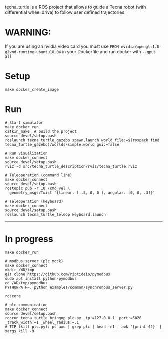 
tecna_turtle is a ROS project that allows to guide a Tecna robot (with differential wheel drive) to follow user defined trajectories


# WARNING:

If you are using an nvidia video card you must use `FROM nvidia/opengl:1.0-glvnd-runtime-ubuntu18.04` in your Dockerfile
and run docker with `--gpus all`


# Setup

    make docker_create_image

# Run

    # Start simulator
    make docker_run
    catkin_make  # build the project
    source devel/setup.bash
    roslaunch tecna_turtle_gazebo spawn.launch world_file:=$(rospack find tecna_turtle_gazebo)/worlds/simple.world gui:=false

    # Run visualization
    make docker_connect
    source devel/setup.bash
    rviz -d src/tecna_turtle_description/rviz/tecna_turtle.rviz

    # Teleoperation (command line)
    make docker_connect
    source devel/setup.bash
    rostopic pub -r 10 /cmd_vel \
      geometry_msgs/Twist '{linear: [ .5, 0, 0 ], angular: [0, 0, .3]}'

    # Teleoperation (keyboard)
    make docker_connect
    source devel/setup.bash
    roslaunch tecna_turtle_teleop keyboard.launch

-------

# In progress

    make docker_run

    # modbus server (plc mock)
    make docker_connect
    mkdir /WD/tmp
    git clone https://github.com/riptideio/pymodbus
    sudo apt install python-pymodbus
    cd /WD/tmp/pymodbus
    PYTHONPATH=. python examples/common/synchronous_server.py

    roscore

    # plc communication
    make docker_connect
    source devel/setup.bash
    rosrun tecna_turtle_bringup plc.py _ip:=127.0.0.1 _port:=5020 _track_width:=1 _wheel_radius:=.1
    # TIP (kill plc.py): ps axu | grep plc | head -n1 | awk '{print $2}' | xargs kill -9


